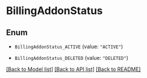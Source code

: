 # BillingAddonStatus

## Enum


* `BillingAddonStatus_ACTIVE` (value: `"ACTIVE"`)

* `BillingAddonStatus_DELETED` (value: `"DELETED"`)


[[Back to Model list]](../README.md#documentation-for-models) [[Back to API list]](../README.md#documentation-for-api-endpoints) [[Back to README]](../README.md)


